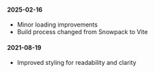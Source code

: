 
#### 2025-02-16
* Minor loading improvements
* Build process changed from Snowpack to Vite
#### 2021-08-19
* Improved styling for readability and clarity